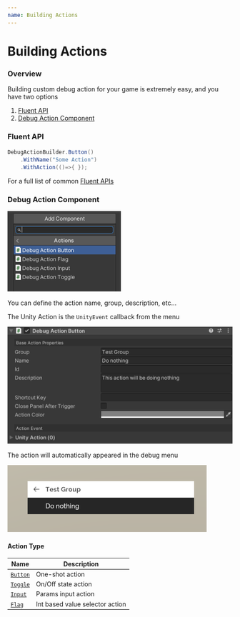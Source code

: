 ```yaml
---
name: Building Actions
---
```


# Building Actions

### Overview

Building custom debug action for your game is extremely easy, and you have two options

1. [Fluent API](#fluent-api)
2. [Debug Action Component](#debug-action-component)

### Fluent API

```csharp
DebugActionBuilder.Button()
    .WithName("Some Action")
    .WithAction(()=>{ });
```

For a full list of common [Fluent APIs](~/api/BennyKok.RuntimeDebug.Actions.FluentAction-1.html)

### Debug Action Component

![](../../images/2020-11-22-14-35-25.png)

You can define the action name, group, description, etc...

The Unity Action is the `UnityEvent` callback from the menu

![](../../images/2020-11-22-14-36-34.png)

The action will automatically appeared in the debug menu

![](../../images/2020-11-22-14-38-47.png)


#### Action Type

| Name | Description |
| ---- | ---- |
| [`Button`](~/api/BennyKok.RuntimeDebug.Actions.DebugActionButton.html) | One-shot action |
| [`Toggle`](~/api/BennyKok.RuntimeDebug.Actions.DebugActionFlag.html) | On/Off state action |
| [`Input`](~/api/BennyKok.RuntimeDebug.Actions.DebugActionInput.html) | Params input action |
| [`Flag`](~/api/BennyKok.RuntimeDebug.Actions.DebugActionFlag.html) | Int based value selector action |